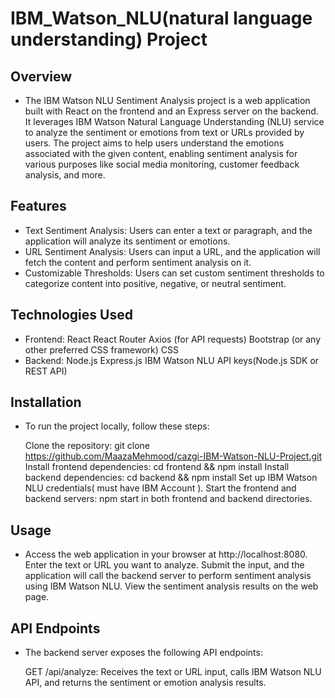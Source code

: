 # IBM_Watson_NLU(natural language understanding) Project


## Overview

- The IBM Watson NLU Sentiment Analysis project is a web application built with React on the frontend and an Express server on the backend. It leverages IBM Watson Natural Language Understanding (NLU) service to analyze the sentiment or emotions from text or URLs provided by users. The project aims to help users understand the emotions associated with the given content, enabling sentiment analysis for various purposes like social media monitoring, customer feedback analysis, and more.


## Features
- Text Sentiment Analysis: Users can enter a text or paragraph, and the application will analyze its sentiment or emotions.
-  URL Sentiment Analysis: Users can input a URL, and the application will fetch the content and perform sentiment analysis on it.
- Customizable Thresholds: Users can set custom sentiment thresholds to categorize content into positive, negative, or neutral sentiment.


## Technologies Used
- Frontend:
    React
    React Router
    Axios (for API requests)
    Bootstrap (or any other preferred CSS framework)
    CSS
- Backend:
    Node.js
    Express.js
    IBM Watson NLU API keys(Node.js SDK or REST API)


## Installation
- To run the project locally, follow these steps:

    Clone the repository: git clone https://github.com/MaazaMehmood/cazgi-IBM-Watson-NLU-Project.git
    Install frontend dependencies: cd frontend && npm install
    Install backend dependencies: cd backend && npm install
    Set up IBM Watson NLU credentials( must have IBM Account ).
    Start the frontend and backend servers: npm start in both frontend and backend directories.


## Usage
-  Access the web application in your browser at http://localhost:8080.
    Enter the text or URL you want to analyze.
    Submit the input, and the application will call the backend server to perform sentiment analysis using IBM Watson NLU.
    View the sentiment analysis results on the web page.


## API Endpoints
- The backend server exposes the following API endpoints:
    
    GET /api/analyze: Receives the text or URL input, calls IBM Watson NLU API, and returns the sentiment or emotion analysis results.

